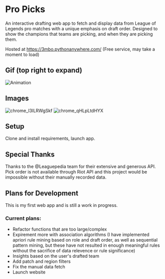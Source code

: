 # Pro Picks

An interactive drafting web app to fetch and display data from League of Legends pro matches with a unique emphasis on draft order. Designed to show the champions that teams are picking, and when they are picking them.

Hosted at https://3mbo.pythonanywhere.com/ (Free service, may take a moment to load)

## Gif (top right to expand)
![Animation](https://github.com/3mbo/ProPicks/assets/166320901/71e9f86f-3925-472f-8373-386cdb9032bc)
## Images
![chrome_I3ILRWgSkf](https://github.com/3mbo/ProPicks/assets/166320901/d0a9d4b8-ba0e-4b52-8860-076dcb754f32)
![chrome_qHLpLtdHYX](https://github.com/3mbo/ProPicks/assets/166320901/aab730a5-476c-453d-b01e-93f02ee192b8)


## Setup

Clone and install requirements, launch app.

## Special Thanks

Thanks to the @Leaguepedia team for their extensive and generous API. Pick order is not available through Riot API and this project would be impossible without their manually recorded data. 

## Plans for Development

This is my first web app and is still a work in progress. 

### Current plans:
- Refactor functions that are too large/complex 
- Expirement more with association algorithms (I have implemented apriori rule mining based on role and draft order, as well as sequential pattern mining, but these have not resulted in enough meaningful rules without the sacrifice of data relevence or rule significance)
- Insights based on the user's drafted team
- Add patch and region filters
- Fix the manual data fetch
- Launch website 
